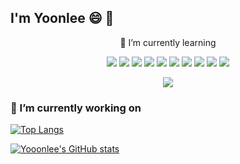 
## I'm Yoonlee 😄 👋
<p align='center'>
  🌱 I’m currently learning
</p>
<p align='center'>
 <img src="https://img.shields.io/badge/Studying-0288D1?style=flat-square&logo=BookStack&logoColor=white"/> 
 <img src="https://img.shields.io/badge/PyTorch-EE4C2C?style=for-the-badge&logo=pytorch&logoColor=white"/>
 <img src="https://img.shields.io/badge/Python-3776AB?style=flat-square&logo=Python&logoColor=white"/>
  <img src="https://img.shields.io/badge/docker-257bd6?style=for-the-badge&logo=docker&logoColor=white"/>
  <img src="https://img.shields.io/badge/kubernetes-326CE5?&style=plastic&logo=kubernetes&logoColor=white"/>
 <img src="https://img.shields.io/badge/Java-007396?style=flat&logo=OpenJDK&logoColor=white"/>
 <img src="https://img.shields.io/badge/JavaScript-F7DF1E?style=flat-square&logo=JavaScript&logoColor=white"/>
 <img src="https://img.shields.io/badge/React-61DAFB?style=flat-square&logo=React&logoColor=white"/>
 <img src="https://img.shields.io/badge/Nodejs-339933?style=flat-square&logo=Node.js&logoColor=white"/>
 <img src="https://img.shields.io/badge/django-092E20?style=flat-square&logo=django&logoColor=white"/>
</p>
<p align='center'>
<a href="https://github.com/Yooonlee"><img src="https://hits.seeyoufarm.com/api/count/incr/badge.svg?url=https%3A%2F%2Fgithub.com%2Fseondal&count_bg=%23000000&title_bg=%23000000&icon=github.svg&icon_color=%23E7E7E7&title=GitHub&edge_flat=false)"/></a>
</p>

### 🔭 I’m currently working on
<p align='center'>
 
[![Top Langs](https://github-readme-stats.vercel.app/api/top-langs/?username=Yooonlee)](https://github.com/Yooonlee/github-readme-stats)
</p>

[![Yooonlee's GitHub stats](https://github-readme-stats.vercel.app/api?username=Yooonlee)](https://github.com/Yooonlee/github-readme-stats)


 <!--
**Yooonlee/Yooonlee** is a ✨ _special_ ✨ repository because its `README.md` (this file) appears on your GitHub profile.

Here are some ideas to get you started:

- 🔭 I’m currently working on ...
- 🌱 I’m currently learning ...
- 👯 I’m looking to collaborate on ...
- 🤔 I’m looking for help with ...
- 💬 Ask me about ...
- 📫 How to reach me: ...
- 😄 Pronouns: ...
- ⚡ Fun fact: ...
-->
